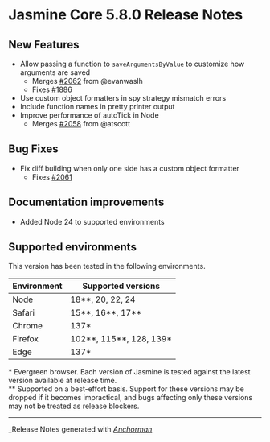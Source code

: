 # Jasmine Core 5.8.0 Release Notes

## New Features

* Allow passing a function to `saveArgumentsByValue` to customize how arguments
  are saved
  * Merges [#2062](https://github.com/jasmine/jasmine/pull/2062) from @evanwaslh
  * Fixes [#1886](https://github.com/jasmine/jasmine/issues/1886)
* Use custom object formatters in spy strategy mismatch errors
* Include function names in pretty printer output
* Improve performance of autoTick in Node
  * Merges [#2058](https://github.com/jasmine/jasmine/pull/2058) from @atscott

## Bug Fixes

* Fix diff building when only one side has a custom object formatter
    * Fixes [#2061](https://github.com/jasmine/jasmine/issues/2061)

## Documentation improvements

* Added Node 24 to supported environments

## Supported environments

This version has been tested in the following environments.

| Environment       | Supported versions      |
|-------------------|-------------------------|
| Node              | 18**, 20, 22, 24        |
| Safari            | 15**, 16**, 17**        |
| Chrome            | 137*                    |
| Firefox           | 102**, 115**, 128, 139* |
| Edge              | 137*                    |

\* Evergreen browser. Each version of Jasmine is tested against the latest
version available at release time.<br>
\** Supported on a best-effort basis. Support for these versions may be dropped
if it becomes impractical, and bugs affecting only these versions may not be
treated as release blockers.


------

_Release Notes generated with _[Anchorman](http://github.com/infews/anchorman)_
